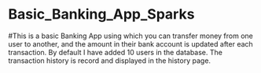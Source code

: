 # Basic_Banking_App_Sparks

#This is a basic Banking App using which you can transfer money from one user to another, and the amount in their bank account is updated after each transaction. By default I have added 10 users in the database. The transaction history is record and displayed in the history page.
